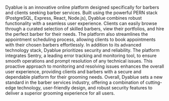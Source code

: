 Dyablue is an innovative online platform designed specifically for barbers and clients seeking barber services. Built using the powerful PERN stack (PostgreSQL, Express, React, Node.js), Dyablue combines robust functionality with a seamless user experience. Clients can easily browse through a curated selection of skilled barbers, view their portfolios, and hire the perfect barber for their needs. The platform also streamlines the appointment scheduling process, allowing clients to book appointments with their chosen barbers effortlessly.
In addition to its advanced technology stack, Dyablue prioritizes security and reliability. The platform integrates Sentry, a leading error tracking and monitoring tool, to ensure smooth operations and prompt resolution of any technical issues. This proactive approach to monitoring and resolving issues enhances the overall user experience, providing clients and barbers with a secure and dependable platform for their grooming needs.
Overall, Dyablue sets a new standard in the barber services industry, offering a combination of cutting-edge technology, user-friendly design, and robust security features to deliver a superior grooming experience for all users.
